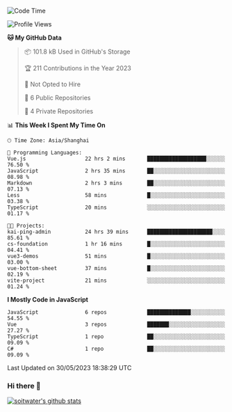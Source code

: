 <!--START_SECTION:waka-->
![Code Time](http://img.shields.io/badge/Code%20Time-2%2C050%20hrs%2047%20mins-blue)

![Profile Views](http://img.shields.io/badge/Profile%20Views-43-blue)

**🐱 My GitHub Data** 

> 📦 101.8 kB Used in GitHub's Storage 
 > 
> 🏆 211 Contributions in the Year 2023
 > 
> 🚫 Not Opted to Hire
 > 
> 📜 6 Public Repositories 
 > 
> 🔑 4 Private Repositories 
 > 
📊 **This Week I Spent My Time On** 

```text
🕑︎ Time Zone: Asia/Shanghai

💬 Programming Languages: 
Vue.js                   22 hrs 2 mins       ███████████████████░░░░░░   76.50 % 
JavaScript               2 hrs 35 mins       ██░░░░░░░░░░░░░░░░░░░░░░░   08.98 % 
Markdown                 2 hrs 3 mins        ██░░░░░░░░░░░░░░░░░░░░░░░   07.13 % 
Less                     58 mins             █░░░░░░░░░░░░░░░░░░░░░░░░   03.38 % 
TypeScript               20 mins             ░░░░░░░░░░░░░░░░░░░░░░░░░   01.17 % 

🐱‍💻 Projects: 
kai-ping-admin           24 hrs 39 mins      █████████████████████░░░░   85.61 % 
cs-foundation            1 hr 16 mins        █░░░░░░░░░░░░░░░░░░░░░░░░   04.41 % 
vue3-demos               51 mins             █░░░░░░░░░░░░░░░░░░░░░░░░   03.00 % 
vue-bottom-sheet         37 mins             █░░░░░░░░░░░░░░░░░░░░░░░░   02.19 % 
vite-project             21 mins             ░░░░░░░░░░░░░░░░░░░░░░░░░   01.24 % 
```

**I Mostly Code in JavaScript** 

```text
JavaScript               6 repos             ██████████████░░░░░░░░░░░   54.55 % 
Vue                      3 repos             ███████░░░░░░░░░░░░░░░░░░   27.27 % 
TypeScript               1 repo              ██░░░░░░░░░░░░░░░░░░░░░░░   09.09 % 
C#                       1 repo              ██░░░░░░░░░░░░░░░░░░░░░░░   09.09 % 
```




 Last Updated on 30/05/2023 18:38:29 UTC
<!--END_SECTION:waka-->

### Hi there 👋
[![soitwater's github stats](https://github-readme-stats.vercel.app/api?username=soitwater)](https://github.com/soitwater/github-readme-stats)

